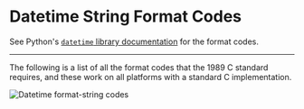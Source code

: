# Datetime String Format Codes

See Python's [`datetime` library documentation][#datetime-format-codes] for the format codes.

[#datetime-format-codes]: https://docs.python.org/3/library/datetime.html#strftime-and-strptime-format-codes

---

The following is a list of all the format codes that the 1989 C standard requires, and these work on all 
platforms with a standard C implementation.

![[Datetime format-string codes][#datetime-format-codes]][#datetime-format-code-image]

[#datetime-format-code-image]: /docs/resources/images/datetime_format_codes.png

